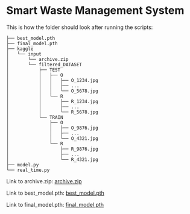 # Smart Waste Management System 

This is how the folder should look after running the scripts:

```
├── best_model.pth
├── final_model.pth
├── kaggle
│   └── input
│       └── archive.zip
│       └── filtered_DATASET
│           ├── TEST
│           │   ├── O
│           │   │   ├── O_1234.jpg
│           │   │   ├── ...
│           │   │   └── O_5678.jpg
│           │   └── R
│           │       ├── R_1234.jpg
│           │       ├── ...
│           │       └── R_5678.jpg
│           └── TRAIN
│               ├── O
│               │   ├── O_9876.jpg
│               │   ├── ...
│               │   └── O_4321.jpg
│               └── R
│                   ├── R_9876.jpg
│                   ├── ...
│                   └── R_4321.jpg
├── model.py
└── real_time.py
```

Link to archive.zip: [archive.zip](https://drive.google.com/file/d/1G1HMtq8mg4_xQY4SbN5i7BoKBeFNIxB7/view?usp=drive_link)

Link to best_model.pth: [best_model.pth](https://drive.google.com/file/d/1RDETK8O567A11lZDuDLZq1cjHvrna4LE/view?usp=sharing)

Link to final_model.pth: [final_model.pth](https://drive.google.com/file/d/102uie5audw1VXmVZj4goYVR_RVh_Qheq/view?usp=sharing)
